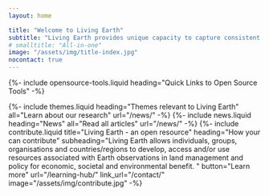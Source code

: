 ```yaml
---
layout: home

title: "Welcome to Living Earth"
subtitle: "Living Earth provides unique capacity to capture consistent and scalable information on the states and dynamics of past and present landscapes that can inform planning for the future. ​"
# smalltitle: "All-in-one"
image: "/assets/img/title-index.jpg"
nocontact: true
---
```


{%-
include opensource-tools.liquid
heading="Quick Links to Open Source Tools"
-%}

{%-
include themes.liquid
heading="Themes relevant to Living Earth"
all="Learn about our research"
url="/news/"
-%}
{%-
include news.liquid
heading="News"
all="Read all articles"
url="/news/"
-%}
{%-
include contribute.liquid
title="Living Earth - an open resource"
heading="How your can contribute"
subheading="Living Earth allows individuals, groups, organisations and countries/regions to develop, access and/or use resources associated with Earth observations in land management and policy for economic, societal and environmental benefit. "
button="Learn more" url="/learning-hub/"
link_url="/contact/"
image="/assets/img/contribute.jpg"
-%}
